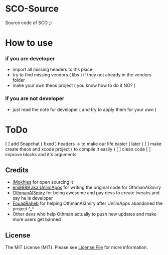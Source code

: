 # SCO-Source
Source code of SCO ;)

# How to use

### if you are developer
* import all missing headers to it's place
* try to find missing vendors ( libs ) if they not already in the vendors folder
* make your own theos project ( you know how to do it NO? )

### if you are not developer

* just read the note for developer ( and try to apply them for your own )

# ToDo

[ ] add Snapchat ( fixed ) headers -> to make our life easier ( later )
[ ] make create theos and xcode project ( to compile it easily )
[ ] clean code
[ ] improve blocks and it's arguments

## Credits

- [iMokhles](http://github.com/imokhles) for open sourcing it
- [eni9889 aka UnlimApps](https://github.com/eni9889) for writing the original code for OthmanAl3miry
- [OthmanAl3miry](https://twitter.com/OthmanAl3miry) for being awesome and pay devs to create tweaks and say he is developer
- [FouadRaheb](https://github.com/FouadRaheb) for helping OthmanAl3miry after UnlimApps abandoned the project ^_^
- Other devs who help Othman actually to push new updates and make more users get banned

## License

The MIT License (MIT). Please see [License File](LICENSE.md) for more information.
